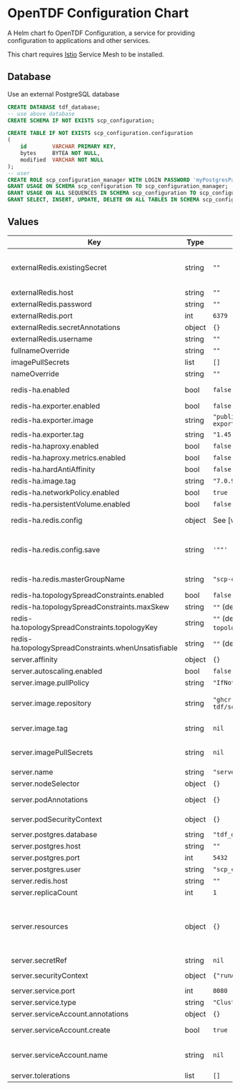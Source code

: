 # OpenTDF Configuration Chart

A Helm chart fo OpenTDF Configuration, a service for providing configuration to applications and other services.

This chart requires [Istio](https://istio.io) Service Mesh to be installed.

## Database

Use an external PostgreSQL database

```sql
CREATE DATABASE tdf_database;
-- use above database
CREATE SCHEMA IF NOT EXISTS scp_configuration;

CREATE TABLE IF NOT EXISTS scp_configuration.configuration
(
    id        VARCHAR PRIMARY KEY,
    bytes     BYTEA NOT NULL,
    modified  VARCHAR NOT NULL
);
-- user
CREATE ROLE scp_configuration_manager WITH LOGIN PASSWORD 'myPostgresPassword';
GRANT USAGE ON SCHEMA scp_configuration TO scp_configuration_manager;
GRANT USAGE ON ALL SEQUENCES IN SCHEMA scp_configuration TO scp_configuration_manager;
GRANT SELECT, INSERT, UPDATE, DELETE ON ALL TABLES IN SCHEMA scp_configuration TO scp_configuration_manager;
```

## Values

| Key | Type | Default | Description |
|-----|------|---------|-------------|
| externalRedis.existingSecret | string | `""` | The name of an existing secret with Redis credentials (must contain key `redis-password`). When it's set, the `externalRedis.password` parameter is ignored |
| externalRedis.host | string | `""` | External Redis server host |
| externalRedis.password | string | `""` | External Redis password |
| externalRedis.port | int | `6379` | External Redis server port |
| externalRedis.secretAnnotations | object | `{}` | External Redis Secret annotations |
| externalRedis.username | string | `""` | External Redis username |
| fullnameOverride | string | `""` |  |
| imagePullSecrets | list | `[]` |  |
| nameOverride | string | `""` |  |
| redis-ha.enabled | bool | `false` | Enables the Redis HA subchart and disables the custom Redis single node deployment |
| redis-ha.exporter.enabled | bool | `false` | Enable Prometheus redis-exporter sidecar |
| redis-ha.exporter.image | string | `"public.ecr.aws/bitnami/redis-exporter"` | Repository to use for the redis-exporter |
| redis-ha.exporter.tag | string | `"1.45.0"` | Tag to use for the redis-exporter |
| redis-ha.haproxy.enabled | bool | `false` | Enabled HAProxy LoadBalancing/Proxy |
| redis-ha.haproxy.metrics.enabled | bool | `false` | HAProxy enable prometheus metric scraping |
| redis-ha.hardAntiAffinity | bool | `false` |  |
| redis-ha.image.tag | string | `"7.0.9-alpine"` | Redis tag |
| redis-ha.networkPolicy.enabled | bool | `true` |  |
| redis-ha.persistentVolume.enabled | bool | `false` | Configures persistence on Redis nodes |
| redis-ha.redis.config | object | See [values.yaml] | Any valid redis config options in this section will be applied to each server (see `redis-ha` chart) |
| redis-ha.redis.config.save | string | `'""'` | Will save the DB if both the given number of seconds and the given number of write operations against the DB occurred. `""`  is disabled |
| redis-ha.redis.masterGroupName | string | `"scp-configuration"` | Redis convention for naming the cluster group: must match `^[\\w-\\.]+$` and can be templated |
| redis-ha.topologySpreadConstraints.enabled | bool | `false` | Enable Redis HA topology spread constraints |
| redis-ha.topologySpreadConstraints.maxSkew | string | `""` (defaults to `1`) | Max skew of pods tolerated |
| redis-ha.topologySpreadConstraints.topologyKey | string | `""` (defaults to `topology.kubernetes.io/zone`) | Topology key for spread |
| redis-ha.topologySpreadConstraints.whenUnsatisfiable | string | `""` (defaults to `ScheduleAnyway`) | Enforcement policy, hard or soft |
| server.affinity | object | `{}` | Pod scheduling preferences |
| server.autoscaling.enabled | bool | `false` |  |
| server.image.pullPolicy | string | `"IfNotPresent"` | The container's `imagePullPolicy` |
| server.image.repository | string | `"ghcr.io/virtru-corp/enterprise-tdf/scp-configuration"` | The image selector, also called the 'image name' in k8s documentation and 'image repository' in docker's guides. |
| server.image.tag | string | `nil` | `Chart.AppVersion` will be used for image tag, override here if needed |
| server.imagePullSecrets | string | `nil` | JSON passed to the deployment's `template.spec.imagePullSecrets`. Overrides `global.opentdf.common.imagePullSecrets` |
| server.name | string | `"server"` |  |
| server.nodeSelector | object | `{}` | Node labels for pod assignment |
| server.podAnnotations | object | `{}` | Values for the deployment `spec.template.metadata.annotations` field |
| server.podSecurityContext | object | `{}` | Values for deployment's `spec.template.spec.securityContext` |
| server.postgres.database | string | `"tdf_database"` |  |
| server.postgres.host | string | `""` |  |
| server.postgres.port | int | `5432` |  |
| server.postgres.user | string | `"scp_configuration_manager"` |  |
| server.redis.host | string | `""` |  |
| server.replicaCount | int | `1` |  |
| server.resources | object | `{}` | Specify required limits for deploying this service to a pod. We usually recommend not to specify default resources and to leave this as a conscious choice for the user. This also increases chances charts run on environments with little resources, such as Minikube. |
| server.secretRef | string | `nil` |  |
| server.securityContext | object | `{"runAsNonRoot":true,"runAsUser":1000}` | Values for deployment's `spec.template.spec.containers.securityContext` |
| server.service.port | int | `8080` | Port to assign to the `http` port |
| server.service.type | string | `"ClusterIP"` | Service `spec.type` |
| server.serviceAccount.annotations | object | `{}` | Annotations to add to the service account |
| server.serviceAccount.create | bool | `true` | Specifies whether a service account should be created |
| server.serviceAccount.name | string | `nil` | The name of the service account to use. If not set and create is true, a name is generated using the fullname template |
| server.tolerations | list | `[]` | Tolerations for nodes that have taints on them |

